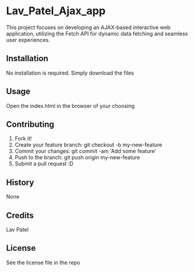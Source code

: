 # Lav_Patel_Ajax_app
This project focuses on developing an AJAX-based interactive web application, utilizing the Fetch API for dynamic data fetching and seamless user experiences.


## Installation
No installation is required. Simply download the files

## Usage
Open the index.html in the browser of your choosing

## Contributing
1. Fork it!
2. Create your feature branch: git checkout -b my-new-feature
3. Commit your changes: git commit -am 'Add some feature'
4. Push to the branch: git push origin my-new-feature
5. Submit a pull request :D

## History
None

## Credits
Lav Patel

## License
See the license file in the repo